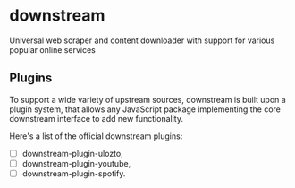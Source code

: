 # downstream

Universal web scraper and content downloader with support for various popular
online services

## Plugins

To support a wide variety of upstream sources, downstream is built upon a plugin
system, that allows any JavaScript package implementing the core downstream
interface to add new functionality.

Here's a list of the official downstream plugins:
  - [ ] downstream-plugin-ulozto,
  - [ ] downstream-plugin-youtube,
  - [ ] downstream-plugin-spotify.
